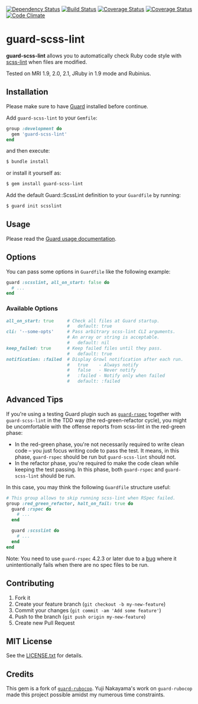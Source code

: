 <!--
[![Gem Version](http://img.shields.io/gem/v/guard-scss-lint.svg)](http://badge.fury.io/rb/guard-scss-lint)
-->

[![Dependency Status](http://img.shields.io/gemnasium/arkbot/guard-scss-lint.svg)](https://gemnasium.com/arkbot/guard-scss-lint)
[![Build Status](https://travis-ci.org/arkbot/guard-scss-lint.svg?branch=master)](https://travis-ci.org/arkbot/guard-scss-lint)
[![Coverage Status](http://img.shields.io/coveralls/arkbot/guard-scss-lint/master.svg)](https://coveralls.io/r/arkbot/guard-scss-lint)
[![Coverage Status](https://img.shields.io/coveralls/arkbot/guard-scss-lint/master.svg)](https://coveralls.io/r/arkbot/guard-scss-lint)
[![Code Climate](http://img.shields.io/codeclimate/github/arkbot/guard-scss-lint.svg)](https://codeclimate.com/github/arkbot/guard-scss-lint)

# guard-scss-lint

**guard-scss-lint** allows you to automatically check Ruby code style with [scss-lint](https://github.com/causes/scss-lint/) when files are modified.

Tested on MRI 1.9, 2.0, 2.1, JRuby in 1.9 mode and Rubinius.

## Installation

Please make sure to have [Guard](https://github.com/guard/guard) installed before continue.

Add `guard-scss-lint` to your `Gemfile`:

```ruby
group :development do
  gem 'guard-scss-lint'
end
```

and then execute:

```sh
$ bundle install
```

or install it yourself as:

```sh
$ gem install guard-scss-lint
```

Add the default Guard::ScssLint definition to your `Guardfile` by running:

```sh
$ guard init scsslint
```

## Usage

Please read the [Guard usage documentation](https://github.com/guard/guard#readme).

## Options

You can pass some options in `Guardfile` like the following example:

```ruby
guard :scsslint, all_on_start: false do
  # ...
end
```

### Available Options

```ruby
all_on_start: true     # Check all files at Guard startup.
                       #   default: true
cli: '--some-opts'     # Pass arbitrary scss-lint CLI arguments.
                       # An array or string is acceptable.
                       #   default: nil
keep_failed: true      # Keep failed files until they pass.
                       #   default: true
notification: :failed  # Display Growl notification after each run.
                       #   true    - Always notify
                       #   false   - Never notify
                       #   :failed - Notify only when failed
                       #   default: :failed
```

## Advanced Tips

If you're using a testing Guard plugin such as [`guard-rspec`](https://github.com/guard/guard-rspec) together with `guard-scss-lint` in the TDD way (the red-green-refactor cycle),
you might be uncomfortable with the offense reports from scss-lint in the red-green phase:

* In the red-green phase, you're not necessarily required to write clean code – you just focus writing code to pass the test. It means, in this phase, `guard-rspec` should be run but `guard-scss-lint` should not.
* In the refactor phase, you're required to make the code clean while keeping the test passing. In this phase, both `guard-rspec` and `guard-scss-lint` should be run.

In this case, you may think the following `Guardfile` structure useful:

```ruby
# This group allows to skip running scss-lint when RSpec failed.
group :red_green_refactor, halt_on_fail: true do
  guard :rspec do
    # ...
  end

  guard :scsslint do
    # ...
  end
end
```

Note: You need to use `guard-rspec` 4.2.3 or later due to a [bug](https://github.com/guard/guard-rspec/pull/234) where it unintentionally fails when there are no spec files to be run.

## Contributing

1. Fork it
2. Create your feature branch (`git checkout -b my-new-feature`)
3. Commit your changes (`git commit -am 'Add some feature'`)
4. Push to the branch (`git push origin my-new-feature`)
5. Create new Pull Request

## MIT License

See the [LICENSE.txt](LICENSE.txt) for details.

## Credits

This gem is a fork of [`guard-rubocop`](https://github.com/bbatsov/rubocop/). Yuji Nakayama's work on `guard-rubocop` made this project possible amidst my numerous time constraints.
